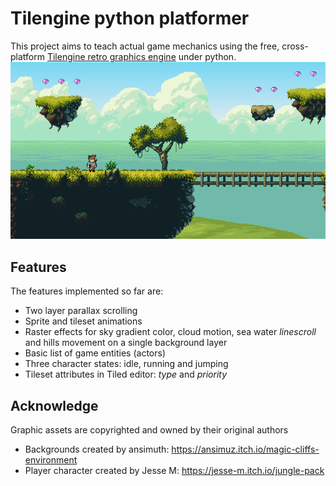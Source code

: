 # Tilengine python platformer
This project aims to teach actual game mechanics using the free, cross-platform [Tilengine retro graphics engine](http://www.tilengine.org) under python.
![screenshot](screenshot.png)
## Features
The features implemented so far are:
* Two layer parallax scrolling
* Sprite and tileset animations
* Raster effects for sky gradient color, cloud motion, sea water *linescroll* and hills movement on a single background layer
* Basic list of game entities (actors)
* Three character states: idle, running and jumping
* Tileset attributes in Tiled editor: *type* and *priority*
## Acknowledge
Graphic assets are copyrighted and owned by their original authors
* Backgrounds created by ansimuth: https://ansimuz.itch.io/magic-cliffs-environment
* Player character created by Jesse M: https://jesse-m.itch.io/jungle-pack
